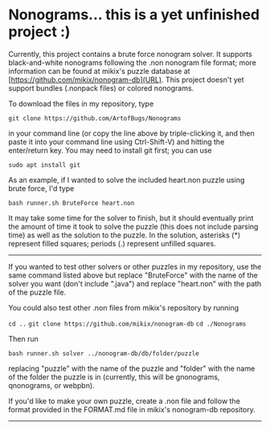 # Nonograms... this is a yet unfinished project :)

Currently, this project contains a brute force nonogram solver. It supports
black-and-white nonograms following the .non nonogram file format; more
information can be found at mikix's puzzle database at
[https://github.com/mikix/nonogram-db](URL). This project doesn't yet support
bundles (.nonpack files) or colored nonograms.

To download the files in my repository, type

`git clone https://github.com/ArtofBugs/Nonograms`

in your command line (or copy the line above by triple-clicking it, and then
paste it into your command line using Ctrl-Shift-V) and hitting the
enter/return key. You may need to install git first; you can use

`sudo apt install git`

As an example, if I wanted to solve the included heart.non puzzle using brute
force, I'd type

`bash runner.sh BruteForce heart.non`

It may take some time for the solver to finish, but it should eventually print
the amount of time it took to solve the puzzle (this does not include parsing
time) as well as the solution to the puzzle. In the solution, asterisks (*)
represent filled squares; periods (.) represent unfilled squares.

***************

If you wanted to test other solvers or other puzzles in my repository, use
the same command listed above but replace "BruteForce" with the name of the
solver you want (don't include ".java") and replace "heart.non" with the path
of the puzzle file.

You could also test other .non files from mikix's repository by running

`cd ..`
`git clone https://github.com/mikix/nonogram-db`
`cd ./Nonograms`

Then run

`bash runner.sh solver ../nonogram-db/db/folder/puzzle`

replacing "puzzle" with the name of the puzzle and "folder" with the name of
the folder the puzzle is in (currently, this will be gnonograms, qnonograms, or
webpbn).

If you'd like to make your own puzzle, create a .non file and follow the format
provided in the FORMAT.md file in mikix's nonogram-db repository.

***************

